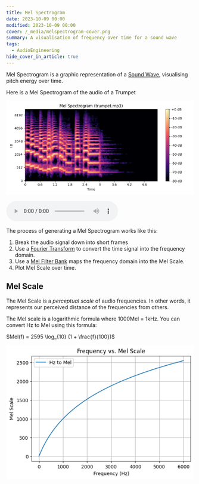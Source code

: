 ```yaml
---
title: Mel Spectrogram
date: 2023-10-09 00:00
modified: 2023-10-09 00:00
cover: /_media/melspectrogram-cover.png
summary: A visualisation of frequency over time for a sound wave
tags:
  - AudioEngineering
hide_cover_in_article: true
---
```


Mel Spectrogram is a graphic representation of a [Sound Wave](sound-wave.md), visualising pitch energy over time.

Here is a Mel Spectrogram of the audio of a Trumpet

![Melspectrogram example of a Trumpet](../_media/melspectrogram-example.png)

<audio controls>
  <source src="/_media/trumpet_example.mp3" type="audio/mpeg">
</audio>

The process of generating a Mel Spectrogram works like this:

1. Break the audio signal down into short frames
2. Use a [Fourier Transform](../../../permanent/Fourier%20Transform.md) to convert the time signal into the frequency domain.
3. Use a [Mel Filter Bank](../../../permanent/mel-filter-bank.md) maps the frequency domain into the Mel Scale.
4. Plot Mel Scale over time.

## Mel Scale

The Mel Scale is a *perceptual scale* of audio frequencies. In other words, it represents our perceived distance of the frequencies from others.

The Mel scale is a logarithmic formula where 1000Mel = 1kHz. You can convert Hz to Mel using this formula:

$Mel(f) = 2595 \log_{10} (1 + \frac{f}{100})$

![Frequency vs Mel Scale plot](../_media/mel-scale-plot.png)